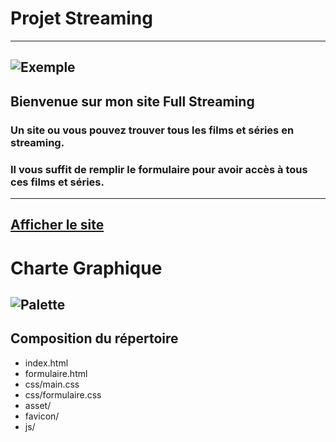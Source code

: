 # Projet Streaming
---------------
![Exemple](./asset/exemple.png)
---------------
## Bienvenue sur mon site Full Streaming
### Un site ou vous pouvez trouver tous les films et séries en streaming.
### Il vous suffit de remplir le formulaire pour avoir accès à tous ces films et séries.
---------------
[Afficher le site](https://lowkeyalways.github.io/Projet_Streaming/)
---------------
# Charte Graphique
![Palette](asset/Palette.png)
---------------
## Composition du répertoire
* index.html
* formulaire.html
* css/main.css
* css/formulaire.css
* asset/
* favicon/
* js/
